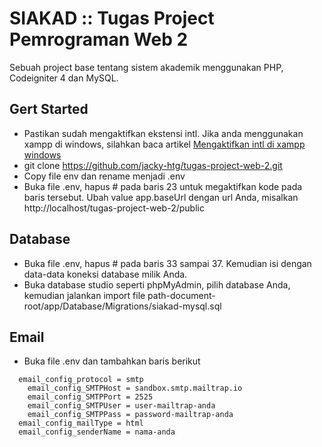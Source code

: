 # SIAKAD :: Tugas Project Pemrograman Web 2
Sebuah project base tentang sistem akademik menggunakan PHP, Codeigniter 4 dan MySQL.

## Gert Started
- Pastikan sudah mengaktifkan ekstensi intl. Jika anda menggunakan xampp di windows, silahkan baca artikel [Mengaktifkan intl di xampp windows](https://medium.com/@rima98/mengaktifkan-ekstensi-php-intl-6c6c64ceae24)
- git clone https://github.com/jacky-htg/tugas-project-web-2.git
- Copy file env dan rename menjadi .env
- Buka file .env, hapus # pada baris 23 untuk megaktifkan kode pada baris tersebut. Ubah value app.baseUrl dengan url Anda, misalkan http://localhost/tugas-project-web-2/public

## Database
- Buka file .env, hapus # pada baris 33 sampai 37. Kemudian isi dengan data-data koneksi database milik Anda.
- Buka database studio seperti phpMyAdmin, pilih database Anda, kemudian jalankan import file path-document-root/app/Database/Migrations/siakad-mysql.sql

## Email
- Buka file .env dan tambahkan baris berikut 
```
  email_config_protocol = smtp
	email_config_SMTPHost = sandbox.smtp.mailtrap.io
	email_config_SMTPPort = 2525
	email_config_SMTPUser = user-mailtrap-anda
	email_config_SMTPPass = password-mailtrap-anda
  email_config_mailType = html
  email_config_senderName = nama-anda
```